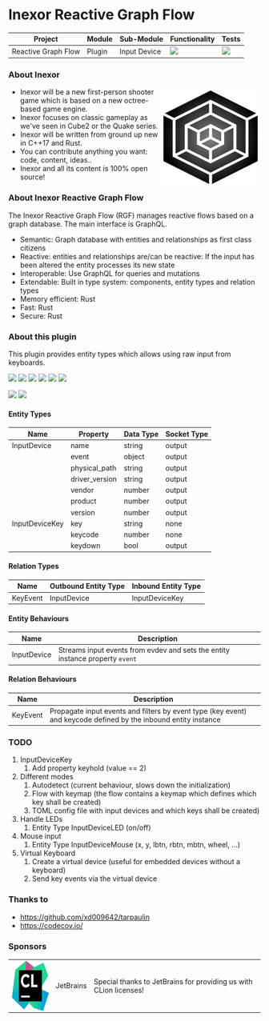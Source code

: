 # Inexor Reactive Graph Flow

| Project | Module | Sub-Module | Functionality | Tests |
| --- | --- | --- | --- | --- |
| Reactive Graph Flow | Plugin | Input Device | <img src="https://img.shields.io/badge/state-completed-brightgreen"> | [<img src="https://img.shields.io/codecov/c/github/aschaeffer/inexor-rgf-plugin-input-device">](https://app.codecov.io/gh/aschaeffer/inexor-rgf-plugin-input-device) |

### About Inexor

<a href="https://inexor.org/">
<img align="right" width="200" height="200" src="https://raw.githubusercontent.com/aschaeffer/inexor-rgf-plugin-input-device/main/docs/images/inexor_2.png">
</a>

* Inexor will be a new first-person shooter game which is based on a new octree-based game engine.
* Inexor focuses on classic gameplay as we've seen in Cube2 or the Quake series.
* Inexor will be written from ground up new in C++17 and Rust.
* You can contribute anything you want: code, content, ideas..
* Inexor and all its content is 100% open source!

### About Inexor Reactive Graph Flow

The Inexor Reactive Graph Flow (RGF) manages reactive flows based on a graph database. The main interface is GraphQL.

* Semantic: Graph database with entities and relationships as first class citizens
* Reactive: entities and relationships are/can be reactive: If the input has been altered the entity processes its new state
* Interoperable: Use GraphQL for queries and mutations
* Extendable: Built in type system: components, entity types and relation types
* Memory efficient: Rust
* Fast: Rust
* Secure: Rust

### About this plugin

This plugin provides entity types which allows using raw input from keyboards.

[<img src="https://img.shields.io/badge/Language-Rust-brightgreen">](https://www.rust-lang.org/)
[<img src="https://img.shields.io/badge/Platforms-Linux%20%26%20Windows-brightgreen">]()
[<img src="https://img.shields.io/github/workflow/status/aschaeffer/inexor-rgf-plugin-input-device/Rust">](https://github.com/aschaeffer/inexor-rgf-plugin-input-device/actions?query=workflow%3ARust)
[<img src="https://img.shields.io/github/last-commit/aschaeffer/inexor-rgf-plugin-input-device">]()
[<img src="https://img.shields.io/github/languages/code-size/aschaeffer/inexor-rgf-plugin-input-device">]()
[<img src="https://img.shields.io/codecov/c/github/aschaeffer/inexor-rgf-plugin-input-device">](https://app.codecov.io/gh/aschaeffer/inexor-rgf-plugin-input-device)

[<img src="https://img.shields.io/github/license/aschaeffer/inexor-rgf-plugin-input-device">](https://github.com/aschaeffer/inexor-rgf-plugin-input-device/blob/main/LICENSE)
[<img src="https://img.shields.io/discord/698219248954376256?logo=discord">](https://discord.com/invite/acUW8k7)

#### Entity Types

| Name | Property | Data Type | Socket Type |
| --- | --- | --- | --- |
| InputDevice | name | string | output |
| | event | object | output |
| | physical_path | string | output |
| | driver_version | string | output |
| | vendor | number | output |
| | product | number | output |
| | version | number | output |
| InputDeviceKey | key | string | none |
| | keycode | number | none |
| | keydown | bool | output |

#### Relation Types

| Name | Outbound Entity Type | Inbound Entity Type |
| --- | --- | --- |
| KeyEvent | InputDevice | InputDeviceKey |

#### Entity Behaviours

| Name | Description |
| --- | --- |
| InputDevice | Streams input events from evdev and sets the entity instance property `event` |

#### Relation Behaviours

| Name | Description |
| --- | --- |
| KeyEvent | Propagate input events and filters by event type (key event) and keycode defined by the inbound entity instance |

### TODO

1. InputDeviceKey
   1. Add property keyhold (value == 2)
3. Different modes
   1. Autodetect (current behaviour, slows down the initialization)
   2. Flow with keymap (the flow contains a keymap which defines which key shall be created)
   3. TOML config file with input devices and which keys shall be created)
4. Handle LEDs
   1. Entity Type InputDeviceLED (on/off)
5. Mouse input
   1. Entity Type InputDeviceMouse (x, y, lbtn, rbtn, mbtn, wheel, ...)
6. Virtual Keyboard
   1. Create a virtual device (useful for embedded devices without a keyboard)
   2. Send key events via the virtual device

### Thanks to

* https://github.com/xd009642/tarpaulin
* https://codecov.io/

### Sponsors

| | | |
| --- | --- | --- |
| <a href="https://www.jetbrains.com/?from=github.com/inexorgame"><img align="right" width="100" height="100" src="https://raw.githubusercontent.com/aschaeffer/inexor-rgf-plugin-logical/main/docs/images/icon_CLion.svg"></a> | JetBrains | Special thanks to JetBrains for providing us with CLion licenses! |
